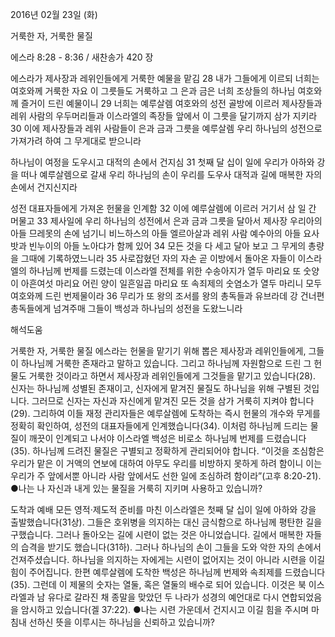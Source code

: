 2016년 02월 23일 (화)

거룩한 자, 거룩한 물질



에스라 8:28 - 8:36 / 새찬송가 420 장


에스라가 제사장과 레위인들에게 거룩한 예물을 맡김
28 내가 그들에게 이르되 너희는 여호와께 거룩한 자요 이 그릇들도 거룩하고 그 은과 금은 너희 조상들의 하나님 여호와께 즐거이 드린 예물이니 29 너희는 예루살렘 여호와의 성전 골방에 이르러 제사장들과 레위 사람의 우두머리들과 이스라엘의 족장들 앞에서 이 그릇을 달기까지 삼가 지키라 30 이에 제사장들과 레위 사람들이 은과 금과 그릇을 예루살렘 우리 하나님의 성전으로 가져가려 하여 그 무게대로 받으니라

하나님이 여정을 도우시고 대적의 손에서 건지심
31 첫째 달 십이 일에 우리가 아하와 강을 떠나 예루살렘으로 갈새 우리 하나님의 손이 우리를 도우사 대적과 길에 매복한 자의 손에서 건지신지라

성전 대표자들에게 가져온 헌물을 인계함
32 이에 예루살렘에 이르러 거기서 삼 일 간 머물고 33 제사일에 우리 하나님의 성전에서 은과 금과 그릇을 달아서 제사장 우리아의 아들 므레못의 손에 넘기니 비느하스의 아들 엘르아살과 레위 사람 예수아의 아들 요사밧과 빈누이의 아들 노아댜가 함께 있어 34 모든 것을 다 세고 달아 보고 그 무게의 총량을 그때에 기록하였느니라 35 사로잡혔던 자의 자손 곧 이방에서 돌아온 자들이 이스라엘의 하나님께 번제를 드렸는데 이스라엘 전체를 위한 수송아지가 열두 마리요 또 숫양이 아흔여섯 마리요 어린 양이 일흔일곱 마리요 또 속죄제의 숫염소가 열두 마리니 모두 여호와께 드린 번제물이라 36 무리가 또 왕의 조서를 왕의 총독들과 유브라데 강 건너편 총독들에게 넘겨주매 그들이 백성과 하나님의 성전을 도왔느니라

해석도움





거룩한 자, 거룩한 물질
에스라는 헌물을 맡기기 위해 뽑은 제사장과 레위인들에게, 그들이 하나님께 거룩한 존재라고 말하고 있습니다. 그리고 하나님께 자원함으로 드린 그 헌물도 거룩한 것이라고 하면서 제사장과 레위인들에게 그것들을 맡기고 있습니다(28). 신자는 하나님께 성별된 존재이고, 신자에게 맡겨진 물질도 하나님을 위해 구별된 것입니다. 그러므로 신자는 자신과 자신에게 맡겨진 모든 것을 삼가 거룩히 지켜야 합니다(29). 그리하여 이들 재정 관리자들은 예루살렘에 도착하는 즉시 헌물의 개수와 무게를 정확히 확인하여, 성전의 대표자들에게 인계했습니다(34). 이처럼 하나님께 드리는 물질이 깨끗이 인계되고 나서야 이스라엘 백성은 비로소 하나님께 번제를 드렸습니다(35). 하나님께 드려진 물질은 구별되고 정확하게 관리되어야 합니다. “이것을 조심함은 우리가 맡은 이 거액의 연보에 대하여 아무도 우리를 비방하지 못하게 하려 함이니 이는 우리가 주 앞에서뿐 아니라 사람 앞에서도 선한 일에 조심하려 함이라”(고후 8:20-21).
●나는 나 자신과 내게 있는 물질을 거룩히 지키며 사용하고 있습니까?

도착과 예배
모든 영적·제도적 준비를 마친 이스라엘은 첫째 달 십이 일에 아하와 강을 출발했습니다(31상). 그들은 호위병을 의지하는 대신 금식함으로 하나님께 평탄한 길을 구했습니다. 그러나 돌아오는 길에 시련이 없는 것은 아니었습니다. 길에서 매복한 자들의 습격을 받기도 했습니다(31하). 그러나 하나님의 손이 그들을 도와 악한 자의 손에서 건져주셨습니다. 하나님을 의지하는 자에게는 시련이 없어지는 것이 아니라 시련을 이길 힘이 주어집니다. 한편 예루살렘에 도착한 백성은 하나님께 번제와 속죄제를 드렸습니다(35). 그런데 이 제물의 숫자는 열둘, 혹은 열둘의 배수로 되어 있습니다. 이것은 북 이스라엘과 남 유다로 갈라진 채 종말을 맞았던 두 나라가 성경의 예언대로 다시 연합되었음을 암시하고 있습니다(겔 37:22).
●나는 시련 가운데서 건지시고 이길 힘을 주시며 마침내 선하신 뜻을 이루시는 하나님을 신뢰하고 있습니까?